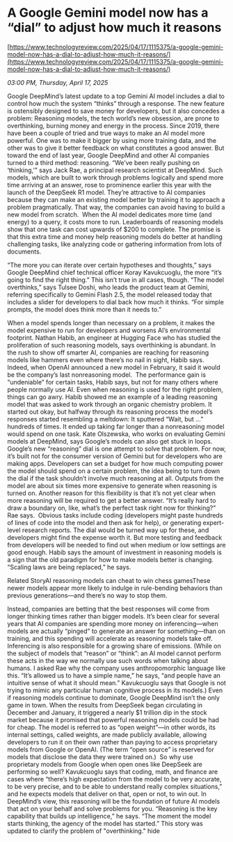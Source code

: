 # A Google Gemini model now has a “dial” to adjust how much it reasons

[https://www.technologyreview.com/2025/04/17/1115375/a-google-gemini-model-now-has-a-dial-to-adjust-how-much-it-reasons/](https://www.technologyreview.com/2025/04/17/1115375/a-google-gemini-model-now-has-a-dial-to-adjust-how-much-it-reasons/)

*03:00 PM, Thursday, April 17, 2025*

Google DeepMind’s latest update to a top Gemini AI model includes a dial to control how much the system “thinks” through a response. The new feature is ostensibly designed to save money for developers, but it also concedes a problem: Reasoning models, the tech world’s new obsession, are prone to overthinking, burning money and energy in the process. Since 2019, there have been a couple of tried and true ways to make an AI model more powerful. One was to make it bigger by using more training data, and the other was to give it better feedback on what constitutes a good answer. But toward the end of last year, Google DeepMind and other AI companies turned to a third method: reasoning.  “We’ve been really pushing on ‘thinking,’” says Jack Rae, a principal research scientist at DeepMind. Such models, which are built to work through problems logically and spend more time arriving at an answer, rose to prominence earlier this year with the launch of the DeepSeek R1 model. They’re attractive to AI companies because they can make an existing model better by training it to approach a problem pragmatically. That way, the companies can avoid having to build a new model from scratch.  When the AI model dedicates more time (and energy) to a query, it costs more to run. Leaderboards of reasoning models show that one task can cost upwards of $200 to complete. The promise is that this extra time and money help reasoning models do better at handling challenging tasks, like analyzing code or gathering information from lots of documents.

“The more you can iterate over certain hypotheses and thoughts,” says Google DeepMind chief technical officer Koray Kavukcuoglu, the more “it’s going to find the right thing.” This isn’t true in all cases, though. “The model overthinks,” says Tulsee Doshi, who leads the product team at Gemini, referring specifically to Gemini Flash 2.5, the model released today that includes a slider for developers to dial back how much it thinks. “For simple prompts, the model does think more than it needs to.”

When a model spends longer than necessary on a problem, it makes the model expensive to run for developers and worsens AI’s environmental footprint. Nathan Habib, an engineer at Hugging Face who has studied the proliferation of such reasoning models, says overthinking is abundant. In the rush to show off smarter AI, companies are reaching for reasoning models like hammers even where there’s no nail in sight, Habib says. Indeed, when OpenAI announced a new model in February, it said it would be the company’s last nonreasoning model.  The performance gain is “undeniable” for certain tasks, Habib says, but not for many others where people normally use AI. Even when reasoning is used for the right problem, things can go awry. Habib showed me an example of a leading reasoning model that was asked to work through an organic chemistry problem. It started out okay, but halfway through its reasoning process the model’s responses started resembling a meltdown: It sputtered “Wait, but …” hundreds of times. It ended up taking far longer than a nonreasoning model would spend on one task. Kate Olszewska, who works on evaluating Gemini models at DeepMind, says Google’s models can also get stuck in loops. Google’s new “reasoning” dial is one attempt to solve that problem. For now, it’s built not for the consumer version of Gemini but for developers who are making apps. Developers can set a budget for how much computing power the model should spend on a certain problem, the idea being to turn down the dial if the task shouldn’t involve much reasoning at all. Outputs from the model are about six times more expensive to generate when reasoning is turned on.  Another reason for this flexibility is that it’s not yet clear when more reasoning will be required to get a better answer. “It’s really hard to draw a boundary on, like, what’s the perfect task right now for thinking?” Rae says.  Obvious tasks include coding (developers might paste hundreds of lines of code into the model and then ask for help), or generating expert-level research reports. The dial would be turned way up for these, and developers might find the expense worth it. But more testing and feedback from developers will be needed to find out when medium or low settings are good enough. Habib says the amount of investment in reasoning models is a sign that the old paradigm for how to make models better is changing. “Scaling laws are being replaced,” he says.

Related StoryAI reasoning models can cheat to win chess gamesThese newer models appear more likely to indulge in rule-bending behaviors than previous generations—and there’s no way to stop them.

Instead, companies are betting that the best responses will come from longer thinking times rather than bigger models. It’s been clear for several years that AI companies are spending more money on inferencing—when models are actually “pinged” to generate an answer for something—than on training, and this spending will accelerate as reasoning models take off. Inferencing is also responsible for a growing share of emissions. (While on the subject of models that “reason” or “think”: an AI model cannot perform these acts in the way we normally use such words when talking about humans. I asked Rae why the company uses anthropomorphic language like this. “It’s allowed us to have a simple name,” he says, “and people have an intuitive sense of what it should mean.” Kavukcuoglu says that Google is not trying to mimic any particular human cognitive process in its models.) Even if reasoning models continue to dominate, Google DeepMind isn’t the only game in town. When the results from DeepSeek began circulating in December and January, it triggered a nearly $1 trillion dip in the stock market because it promised that powerful reasoning models could be had for cheap. The model is referred to as “open weight”—in other words, its internal settings, called weights, are made publicly available, allowing developers to run it on their own rather than paying to access proprietary models from Google or OpenAI. (The term “open source” is reserved for models that disclose the data they were trained on.)  So why use proprietary models from Google when open ones like DeepSeek are performing so well? Kavukcuoglu says that coding, math, and finance are cases where “there’s high expectation from the model to be very accurate, to be very precise, and to be able to understand really complex situations,” and he expects models that deliver on that, open or not, to win out. In DeepMind’s view, this reasoning will be the foundation of future AI models that act on your behalf and solve problems for you. “Reasoning is the key capability that builds up intelligence,” he says. “The moment the model starts thinking, the agency of the model has started.” This story was updated to clarify the problem of "overthinking." hide

